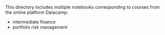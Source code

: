 This directory includes multiple notebooks corresponding to courses from the online platform Datacamp:
- intermediate finance
- portfolio risk management
